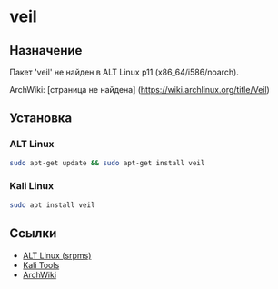 # veil

## Назначение

Пакет 'veil' не найден в ALT Linux p11 (x86_64/i586/noarch).

ArchWiki: [страница не найдена] (https://wiki.archlinux.org/title/Veil)

## Установка

### ALT Linux
```bash
sudo apt-get update && sudo apt-get install veil
```

### Kali Linux
```bash
sudo apt install veil
```

## Ссылки

- [ALT Linux (srpms)](https://packages.altlinux.org/ru/p11/srpms/veil/)
- [Kali Tools](https://www.kali.org/tools/veil/)
- [ArchWiki](https://wiki.archlinux.org/title/Veil)
